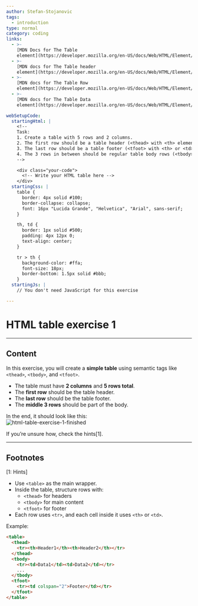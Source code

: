 ```yaml
---
author: Stefan-Stojanovic
tags:
  - introduction
type: normal
category: coding
links:
  - >-
    [MDN Docs for The Table
    element](https://developer.mozilla.org/en-US/docs/Web/HTML/Element/table){website}
  - >-
    [MDN docs for The Table header
    element](https://developer.mozilla.org/en-US/docs/Web/HTML/Element/th){website}
  - >-
    [MDN docs for The Table Row
    element](https://developer.mozilla.org/en-US/docs/Web/HTML/Element/tr){website}
  - >-
    [MDN docs for The Table Data
    element](https://developer.mozilla.org/en-US/docs/Web/HTML/Element/td){website}

webSetupCode:
  startingHtml: |
    <!-- 
    Task:
    1. Create a table with 5 rows and 2 columns.
    2. The first row should be a table header (<thead> with <th> elements).
    3. The last row should be a table footer (<tfoot> with <th> or <td> elements).
    4. The 3 rows in between should be regular table body rows (<tbody> with <td>).
    -->

    <div class="your-code">
      <!-- Write your HTML table here -->
    </div>
  startingCss: |
    table {
      border: 4px solid #100;
      border-collapse: collapse;
      font: 16px "Lucida Grande", "Helvetica", "Arial", sans-serif;
    }

    th, td {
      border: 1px solid #500;
      padding: 4px 12px 0;
      text-align: center;
    }

    tr > th {
      background-color: #ffa;
      font-size: 18px;
      border-bottom: 1.5px solid #bbb;
    }
  startingJs: |
    // You don't need JavaScript for this exercise

---
```


# HTML table exercise 1

---

## Content

In this exercise, you will create a **simple table** using semantic tags like `<thead>`, `<tbody>`, and `<tfoot>`.  

- The table must have **2 columns** and **5 rows total**.  
- The **first row** should be the table header.  
- The **last row** should be the table footer.  
- The **middle 3 rows** should be part of the body.  

In the end, it should look like this:  
![html-table-exercise-1-finished](https://img.enkipro.com/1ecd4e1dcc1e35f0195c55ac1e0ba406.png)

If you’re unsure how, check the hints[1].

---

## Footnotes

[1: Hints]
- Use `<table>` as the main wrapper.
- Inside the table, structure rows with:
  - `<thead>` for headers
  - `<tbody>` for main content
  - `<tfoot>` for footer
- Each row uses `<tr>`, and each cell inside it uses `<th>` or `<td>`.

Example:

```html
<table>
  <thead>
    <tr><th>Header1</th><th>Header2</th></tr>
  </thead>
  <tbody>
    <tr><td>Data1</td><td>Data2</td></tr>
    ...
  </tbody>
  <tfoot>
    <tr><td colspan="2">Footer</td></tr>
  </tfoot>
</table>
```